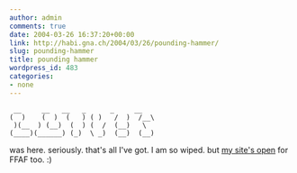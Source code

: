 ```yaml
---
author: admin
comments: true
date: 2004-03-26 16:37:20+00:00
link: http://habi.gna.ch/2004/03/26/pounding-hammer/
slug: pounding-hammer
title: pounding hammer
wordpress_id: 483
categories:
- none
---
```



     __     __   __   _      _     __   
    (  )    (  )  (   ) ( )   /  )  /__\  
     )(__  ) (__)  (  ) (  /  (__)   \ 
    (____)(______) (_)  \ _)  (__)  (__)
    



was here. seriously. that's all I've got. I am so wiped. but [my site's open](http://www.incogblogo.net/) for FFAF too. :)

